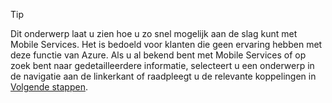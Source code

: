 
> [!TIP]
> Dit onderwerp laat u zien hoe u zo snel mogelijk aan de slag kunt met Mobile Services. Het is bedoeld voor klanten die geen ervaring hebben met deze functie van Azure. Als u al bekend bent met Mobile Services of op zoek bent naar gedetailleerdere informatie, selecteert u een onderwerp in de navigatie aan de linkerkant of raadpleegt u de relevante koppelingen in [Volgende stappen](#next-steps).
> 
> 

<!--HONumber=Sep16_HO3-->


